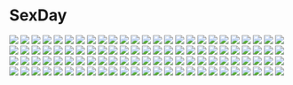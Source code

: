 # SexDay
![](https://konachan.com/image/54d404b13ba10cb607a7202582a59e08/Konachan.com%20-%2092374%20blonde_hair%20blue_eyes%20christmas%20erect_nipples%20fang%20night%20panties%20santa_costume%20tagme%20thighhighs%20tomose_shunsaku%20underboob%20underwear.jpg)
![](https://konachan.com/jpeg/e6a35d84b244a6d6d5870baf4852bed3/Konachan.com%20-%20294557%20blonde_hair%20blush%20censored%20dress%20ensemble_%28company%29%20game_cg%20kurasawa_moko%20long_hair%20nipples%20sex%20shinomori_suzuka%20yellow_eyes%20yuuki_touya.jpg)
![](https://konachan.com/image/ef12152c62586b34bebdb5d8e8d1610a/Konachan.com%20-%20204729%20bra%20breasts%20cleavage%20clouds%20gorua_%28youce01%29%20long_hair%20navel%20nishikino_maki%20purple_eyes%20red_hair%20shorts%20sky%20sunglasses%20underwear%20water.jpg)
![](https://konachan.com/image/570d7256a0db07654b5f18bbb9bc0742/Konachan.com%20-%20272343%20ishikei%20kotegawa_yui%20third-party_edit%20to_love_ru%20to_love_ru_darkness.jpg)
![](https://konachan.com/image/4470e33bbefb3e4e7ef4a71a2389bc34/Konachan.com%20-%2060774%20dears%20nia%20orange.jpg)
![](https://konachan.com/image/19b8a6a2c250df57189b480ea00aeb40/Konachan.com%20-%2044287%20aqua_eyes%20breasts%20feldt_grace%20long_hair%20mobile_suit_gundam%20mobile_suit_gundam_00%20nipples%20nude%20pink_hair%20topless.jpg)
![](https://konachan.com/image/dab39d0e7ebd5ad6e7df71f266b5439d/Konachan.com%20-%2011738%20aquaplus%20leaf%20nakamura_takeshi%20swimsuit%20to_heart%20to_heart_2.jpg)
![](https://konachan.com/image/fab7952ee03ecae0f4d0b6f84e5ca3cb/Konachan.com%20-%20208718%20breast_grab%20breasts%20cleavage%20flat_chest%20group%20long_hair%20navel%20nude%20onsen%20original%20pointed_ears%20red_hair%20ruma_imaginary%20tail%20water%20white_hair.jpg)
![](https://konachan.com/image/a6ba0b812df9ec8fc3518dbe94edfef7/Konachan.com%20-%20191427%20blonde_hair%20bodysuit%20crossover%20eyepatch%20headband%20kagamine_len%20kagamine_rin%20male%20nine_%28liuyuhao1992%29%20phone%20short_hair%20vocaloid%20yellow_eyes.jpg)
![](https://konachan.com/jpeg/194ea36011530d062b103461be448365/Konachan.com%20-%20181157%2010xxx05%20nico_nico_singer%20short_hair%20socks%20teddy_bear.jpg)
![](https://konachan.com/image/67159d679674ae040f9243655d40c999/Konachan.com%20-%20120490%20aliasing%20bed%20blonde_hair%20breasts%20cleavage%20game_cg%20natsuhi_mitsu%20no_bra%20open_shirt%20tagme_%28artist%29%20tenshi_no_hane_wo_fumanaide.jpg)
![](https://konachan.com/jpeg/7d0081126e4983da3df701bd71eb206f/Konachan.com%20-%20170471%20blush%20book%20breasts%20fingering%20game_cg%20kneehighs%20long_hair%20nipples%20panties%20panty_pull%20ribbons%20shirt_lift%20skirt%20tears%20twintails%20underwear%20white_hair.jpg)
![](https://konachan.com/jpeg/fa4c1be3ac24f0c3a67551edad0b2b86/Konachan.com%20-%2014979%20flcl.jpg)
![](https://konachan.com/jpeg/a91aacbfb0aadc07cc1d9d0482ebac8f/Konachan.com%20-%20165746%20black_hair%20blush%20gokou_ruri%20long_hair%20ore_no_imouto_ga_konna_ni_kawaii_wake_ga_nai%20purple_eyes%20see_through%20suzumeko%20white.jpg)
![](https://konachan.com/jpeg/9f26e3d7cfba002a64a3edf0d5260e2b/Konachan.com%20-%20204451%20hata_no_kokoro%20long_hair%20mask%20red_eyes%20touhou%20tsuzumi-ko.jpg)
![](https://konachan.com/jpeg/f4b3911a09e2b46b6aab172c70c903fc/Konachan.com%20-%2033391%20kimura_kaere%20sayonara_zetsubou_sensei.jpg)
![](https://konachan.com/jpeg/4924b4c9d7e34e66334e5b37a3145062/Konachan.com%20-%20258840%20aqua_eyes%20bed%20blush%20computer%20eromanga-sensei%20fukuri%20gray_hair%20izumi_sagiri%20loli%20long_hair%20ribbons.jpg)
![](https://konachan.com/jpeg/2b790dacc5d0fccc7f590a24096d78f2/Konachan.com%20-%20241016%20bow%20bow_%28weapon%29%20dress%20gloves%20kaname_madoka%20long_hair%20onaka_sukisuki%20pink_hair%20twintails%20ultimate_madoka%20weapon%20yellow_eyes.jpg)
![](https://konachan.com/image/85b4956c7ecb8c0be6df333e4d246b2b/Konachan.com%20-%20226428%20bai_yemeng%20bicolored_eyes%20choker%20clouds%20heart%20long_hair%20magic%20original%20shorts%20signed%20stockings%20thighhighs%20tian_ling_qian_ye%20zettai_ryouiki.jpg)
![](https://konachan.com/image/d0ff78092eb14e85879953446c9d4fab/Konachan.com%20-%20201545%20black_hair%20bow%20bubbles%20dress%20fanqie_jidan%20long_hair%20love_live%21_school_idol_project%20red_eyes%20summer_dress%20thighhighs%20yazawa_nico.jpg)
![](https://konachan.com/image/a356867e4115b8afe5feea972665b2e4/Konachan.com%20-%20184979%20akame_ga_kill%21%20blush%20breasts%20mine_%28akame_ga_kill%21%29%20navel%20nipples%20panties%20pink_eyes%20pink_hair%20to_kichiro%20topless%20twintails%20underwear.jpg)
![](https://konachan.com/image/2a84085ff95fd0c59527934044723fe8/Konachan.com%20-%20303298%20animal_ears%20bicolored_eyes%20bunny_ears%20bunnygirl%20candy%20dress%20loli%20lolita_fashion%20lollipop%20original%20short_hair%20signed%20snozaki.jpg)
![](https://konachan.com/jpeg/0eab73a381884cb9cd5709992c9bee9e/Konachan.com%20-%20288264%20aqua_eyes%20bikini%20fate_grand_order%20fate_%28series%29%20garter%20goggles%20gu_luco%20katana%20long_hair%20purple_hair%20swimsuit%20sword%20twintails%20water%20weapon.jpg)
![](https://konachan.com/jpeg/d0cb3d36727bd1bb7d5497a1230df0e7/Konachan.com%20-%20307747%20black_hair%20blush%20breast_grab%20breasts%20brown_hair%20cum%20dress%20game_cg%20happoubi_jin%20kiss%20long_hair%20nipples%20omega_star%20penis%20pussy%20sex%20short_hair.jpg)
![](https://konachan.com/image/1c2cf8f90cd0011897bddeae64444462/Konachan.com%20-%2039966%20figure%20moetan%20photo%20tagme.jpg)
![](https://konachan.com/image/aca2bd8a691c6b20b41e27df912cbf24/Konachan.com%20-%20191300%20ass%20black_hair%20blue_eyes%20blue_hair%20drink%20glasses%20gray_eyes%20hunie_pop%20kaskia%20logo%20panties%20ponytail%20skirt%20thighhighs%20underwear%20upskirt%20yumi_aiko.jpg)
![](https://konachan.com/image/5811765e17fa5c494e325906a6bc1db8/Konachan.com%20-%20125934%20bakemonogatari%20banysun%20blue_eyes%20long_hair%20monogatari_%28series%29%20purple_hair%20school_uniform%20senjougahara_hitagi%20thighhighs.jpg)
![](https://konachan.com/image/5fc433ecb6c1a1d8f163c53ea443ec2d/Konachan.com%20-%20133314%20animal_ears%20barefoot%20book%20cake%20erica_hartmann%20food%20gertrud_barkhorn%20group%20hi-ho-%20miyafuji_yoshika%20panties%20popsicle%20strike_witches%20underwear.jpg)
![](https://konachan.com/jpeg/17bf74dd046241b071fa03a082248f5f/Konachan.com%20-%2098561%202girls%20ass%20breasts%20brown_eyes%20brown_hair%20game_cg%20green_eyes%20kudoriya_fuuka%20nipples%20panties%20red_hair%20renai_saimin%20striped_panties%20underwear.jpg)
![](https://konachan.com/image/a44a69acfaf1ce4c653c167ae5615128/Konachan.com%20-%2014391%20love_hina%20narusegawa_naru.jpg)
![](https://konachan.com/image/c9a80b2dc833959f08fa380835e7c930/Konachan.com%20-%2044028%20higurashi_akane%20mai-hime.jpg)
![](https://konachan.com/image/18bfdab22f5da05ff0405bb39f4f7a85/Konachan.com%20-%2044883%20blastbeat%20boots%20bra%20breasts%20cleavage%20headphones%20megurine_luka%20pink_hair%20thighhighs%20underwear%20vocaloid.jpg)
![](https://konachan.com/image/ce4442b3549018112a4cf89d93abb270/Konachan.com%20-%20176145%20anthropomorphism%20boots%20close%20elbow_gloves%20gloves%20kantai_collection%20panties%20shimakaze_%28kancolle%29%20skirt%20skirt_lift%20thighhighs%20underwear%20yasutake.jpg)
![](https://konachan.com/image/42f2cc561bd2636bad6646678a3a1ad2/Konachan.com%20-%20216233%20animal_ears%20blush%20brown_hair%20catgirl%20close%20collar%20long_hair%20original%20tonee.jpg)
![](https://konachan.com/image/ea0e93dfc2820350eaa858550b029ebb/Konachan.com%20-%2093433%20close%20megurine_luka%20polychromatic%20vocaloid.jpg)
![](https://konachan.com/image/2e63c191d1299ca08347fc2a737a9e8d/Konachan.com%20-%20145035%20ass%20breasts%20censored%20cum%20nipples%20nopan%20original%20purple_eyes%20pussy%20school_uniform%20tagme%20yume_no_tanuki.jpg)
![](https://konachan.com/image/cb4a6ded85267ca3d0d1df115ed2fc34/Konachan.com%20-%20215566%20butterfly%20hat%20izayoi_sakuya%20katana%20knife%20konpaku_youmu%20myon%20remilia_scarlet%20ryuhey%20saigyouji_yuyuko%20sword%20touhou%20weapon.jpg)
![](https://konachan.com/jpeg/069f1cc3ea0cca6a4006d326efe1c4cb/Konachan.com%20-%20169143%20aqua_eyes%20bikini%20blonde_hair%20breasts%20cleavage%20game_cg%20long_hair%20misasagi_erena%20mtu%20navel%20purple_eyes%20school_swimsuit%20score%20swimsuit%20yellow_eyes.jpg)
![](https://konachan.com/image/322763bdee8bf9f00b3ff5bddfb2fa33/Konachan.com%20-%2048669%20japanese_clothes%20kanna_%28artist%29%20miko.jpg)
![](https://konachan.com/image/269df8b977d0e0d7b8a53e0131027e36/Konachan.com%20-%2047984%20furude_rika%20higurashi_no_naku_koro_ni%20houjou_satoko.jpg)
![](https://konachan.com/image/d9eb84a3156daf412910d2623b4456bc/Konachan.com%20-%20242714%20blue_eyes%20flowers%20hazuki_natsu%20headdress%20long_hair%20original%20rose%20white_hair.jpg)
![](https://konachan.com/image/4cb9a2a5c9351e7fc20c99f053900399/Konachan.com%20-%20270797%20amatsu_kanata%20girlfriend_%28kari%29%20masa_%28mirage77%29%20signed%20wedding_attire.jpg)
![](https://konachan.com/image/5614f177db532f3aaed38cb382d7bed7/Konachan.com%20-%20186621%20autumn%20black_hair%20blue_eyes%20dress%20infinote%20kabosoi_ai_no_bara%20leaves%20pantyhose%20park%20tree.jpg)
![](https://konachan.com/image/c6b3d70815cf9d1c2faa81c060439503/Konachan.com%20-%20215276%20aliasing%20bell%20bra%20breasts%20choker%20cleavage%20garter%20glasses%20group%20haikyuu%21%21%20headband%20navel%20panties%20ponytail%20red_eyes%20red_hair%20underwear%20wristwear.jpg)
![](https://konachan.com/image/56b6d2239124df8b9cea814ad69a4495/Konachan.com%20-%2087076%20kanon_%28character%29%20male%20umineko_no_naku_koro_ni%20ushiromiya_jessica.jpg)
![](https://konachan.com/jpeg/68254279ab23f1917e676adffa2fbb27/Konachan.com%20-%20217514%20airship%20animal%20bird%20black_hair%20blue_eyes%20breasts%20building%20city%20cleavage%20clouds%20feathers%20flowers%20food%20ice_cream%20navel%20original%20scenic%20sky%20water.jpg)
![](https://konachan.com/image/63c15455eda4213c55e5fbd041106140/Konachan.com%20-%20195179%20ass%20cameltoe%20kakiage_hiroba%20original%20panties%20school_uniform%20skirt%20underwear%20upskirt.jpg)
![](https://konachan.com/image/f9be3f2a7cde97722fa0ca21c0ba8ba9/Konachan.com%20-%20104518%20anjou_naruko%20ano_hi_mita_hana_no_namae_wo_bokutachi_wa_mada_shiranai%20monpuchi%20nopan%20pussy%20thighhighs%20uncensored.jpg)
![](https://konachan.com/image/935751b952da45dd39642019e89fcd02/Konachan.com%20-%2033846%20arai_chie%20komori_kiri%20sayonara_zetsubou_sensei.jpg)
![](https://konachan.com/jpeg/1c49de85056040cfffe7c18e69d926ce/Konachan.com%20-%20110265%20censored%20game_cg%20gray_hair%20maikaze_no_melt%20penis%20pointed_ears%20purple_eyes%20red_eyes%20red_hair%20suzu_%28suzukaze_no_melt%29%20tenmaso%20tsubaki_nazuna%20whirlpool.jpg)
![](https://konachan.com/image/5927dea80938d38b658071a7f45cf87e/Konachan.com%20-%2087515%20chimaro%20game_cg%20kisaragi_gold_star%20nipples%20nitta_ichika%20open_shirt%20panties%20saga_planets%20underwear.jpg)
![](https://konachan.com/jpeg/d52aeb2cad0d6e33651f560b3f925e72/Konachan.com%20-%20126448%20apricot_cherry%20ass%20ayame_sakura%20game_cg%20oshirikko_venus%20panties%20school_uniform%20skirt%20striped_panties%20thighhighs%20toma_%28asagayatei%29%20underwear.jpg)
![](https://konachan.com/image/a41f02548fa1f9e1fe6ac2ab1c2257c4/Konachan.com%20-%20184311%20blue_hair%20elbow_gloves%20gloves%20green_eyes%20mechagirl%20navel%20original%20sunga2usagi.jpg)
![](https://konachan.com/image/36a7a8be0341d6f529709231768a60bb/Konachan.com%20-%2041828%20aisia%20da_capo%20shirakawa_kotori.jpg)
![](https://konachan.com/image/86fc8437f94115f6a2a90e4a68069924/Konachan.com%20-%20202396%20black_hair%20breasts%20censored%20dress%20green_eyes%20idolmaster%20long_hair%20male%20necklace%20nipples%20no_bra%20nopan%20penis%20ponytail%20q_%28ed69%29%20sex%20spread_legs.jpg)
![](https://konachan.com/image/15c24723aef5dcbc08300f7bb0a6951a/Konachan.com%20-%2071446%20alice_%28pandora_hearts%29%20animal%20cat%20dress%20flowers%20long_hair%20pandora_hearts%20rose.jpg)
![](https://konachan.com/jpeg/574a589a0777058c6c1f5e2cf429ae1d/Konachan.com%20-%20216936%20animal_ears%20anthropomorphism%20black_hair%20blush%20catgirl%20glasses%20gloves%20long_hair%20ponytail%20red_eyes%20school_uniform%20skirt%20tie%20twintails%20white.jpg)
![](https://konachan.com/jpeg/3965cb546822f37ea7c5c428d6cbd631/Konachan.com%20-%20285522%20akasaai%20animal_ears%20ass%20bed%20black_hair%20blonde_hair%20breasts%20catgirl%20fang%20game_cg%20male%20nekomiko%20nipples%20nude%20orange_eyes%20qureate%20sex%20tail%20yellow_eyes.jpg)
![](https://konachan.com/image/b7aa1bdbb3672564bd06ce3a38871b0a/Konachan.com%20-%20110914%20blush%20kamisama_dolls%20kuga_utao%20short_hair%20waitress.jpg)
![](https://konachan.com/image/f1e3bc9c9f43249902e1cf14b1c44316/Konachan.com%20-%20101359%20dress%20fang%20hat%20magic%20moon%20mount_whip%20purple_hair%20red%20red_eyes%20remilia_scarlet%20short_hair%20touhou%20vampire%20weapon%20wings.jpg)
![](https://konachan.com/jpeg/34339f7baa0cc9b91e4e80b7a78dead9/Konachan.com%20-%20307389%20animal%20apple%20ass%20atdan%20barefoot%20bird%20cangqiong%20crossover%20dress%20elephant%20flowers%20food%20forest%20fruit%20long_hair%20owl%20tiger%20tree%20vocaloid%20water%20xingchen.jpg)
![](https://konachan.com/image/c49b904253c6bc02df64aa62528c0d0d/Konachan.com%20-%20162489%20animal%20baseball_bat%20bed%20blue_hair%20fish%20glasses%20mezamero%20night%20original%20phone%20signed%20socks.jpg)
![](https://konachan.com/jpeg/d02859e8b96124d6085f98d0fe94114d/Konachan.com%20-%20301824%20barefoot%20blush%20japanese_clothes%20original%20panties%20pink_hair%20purple_eyes%20sousouman%20underwear%20water%20yukata.jpg)
![](https://konachan.com/jpeg/f5194ae62a5702edc1a24375c0cb8d70/Konachan.com%20-%20248900%20ass%20boots%20hat%20mechagirl%20monochrome%20original%20ozshia_%28shia-ushio%29%20panties%20short_hair%20tail%20thighhighs%20underwear%20weapon.jpg)
![](https://konachan.com/image/41d178b5fec8043dcbfa54e8edf3004c/Konachan.com%20-%20259421%20aqua_eyes%20boots%20breasts%20cape%20chain%20dress%20eyepatch%20gloves%20goggles%20group%20gun%20hat%20long_hair%20night%20pink_eyes%20red_eyes%20sideboob%20skirt%20sky%20sword%20weapon.jpg)
![](https://konachan.com/image/aaee8c5c57d8be66cb4a9c2a3d1572e4/Konachan.com%20-%2065736%20hatsune_miku%20kanzaki_hiro%20twintails%20vocaloid.jpg)
![](https://konachan.com/jpeg/82909ebc98ffb9908837bc64a6bff3e0/Konachan.com%20-%20174969%20animal%20bird%20blue_eyes%20blush%20book%20bow%20cat%20drink%20glasses%20gray_hair%20hat%20kaenbyou_rin%20pantyhose%20reiuji_utsuho%20school_uniform%20short_hair%20tail%20touhou.jpg)
![](https://konachan.com/jpeg/2a9fcac22b1d942ff41b4f15dc6ef464/Konachan.com%20-%20188968%20animal%20aqua_eyes%20aqua_hair%20bubbles%20fish%20hatsune_miku%20long_hair%20phone%20twintails%20underwater%20vocaloid%20water%20yue_%28tada_no_saboten%29.jpg)
![](https://konachan.com/image/b91db476baaa3bfae7f52e1bce09b88f/Konachan.com%20-%20302560%20blonde_hair%20breasts%20cherry_blossoms%20cleavage%20fate_grand_order%20fate_%28series%29%20flowers%20kodamazon%20petals%20saber%20saber_alter%20short_hair%20umbrella.jpg)
![](https://konachan.com/image/1ba47f8f6f3f14d87c92d2060d9bdf3a/Konachan.com%20-%20128189%20dress%20drink%20food%20kaname_madoka%20kyuubee%20mahou_shoujo_madoka_magica%20miki_sayaka%20naka_%28nicovideo14185763%29%20sakura_kyouko%20sleeping%20tomoe_mami.jpg)
![](https://konachan.com/image/c74cf1a976bd31ca1e8113ae9f0d48ae/Konachan.com%20-%20281233%20ass%20fate_grand_order%20fate_%28series%29%20gray_hair%20japanese_clothes%20katana%20petals%20ponytail%20short_hair%20sword%20thighhighs%20tsuuhan%20weapon%20yellow_eyes.jpg)
![](https://konachan.com/jpeg/e8106e04f50f378905ba2c4694df477b/Konachan.com%20-%2031141%20bed%20game_cg%20lyrical_lyric%20marmalade%20navel.jpg)
![](https://konachan.com/image/60c726458b58ac397ce017b33e717975/Konachan.com%20-%20232387%202girls%20blush%20breasts%20green_hair%20hat%20headband%20navel%20nipples%20no_bra%20open_shirt%20pink_hair%20red_eyes%20rukitsura%20short_hair%20sleeping%20touhou%20wink.jpg)
![](https://konachan.com/jpeg/231e858d0760326ed3a1d9eb1dd85928/Konachan.com%20-%20247724%20artoria_pendragon_%28all%29%20blonde_hair%20fate_grand_order%20fate_%28series%29%20glasses%20mysterious_heroine_x%20nikkunemu%20scarf%20short_hair%20yellow_eyes.jpg)
![](https://konachan.com/image/ae42eab00e4db6054fdbd1734111180e/Konachan.com%20-%20244553%20kusakabe%20leaves%20nobody%20original%20petals%20scenic%20shade%20shrine%20torii%20tree.jpg)
![](https://konachan.com/image/3a2907d878a3e305adc9c1da4092949c/Konachan.com%20-%2032297%20arcueid_brunestud%20shingetsutan_tsukihime.jpg)
![](https://konachan.com/jpeg/7389888cd6fb4fa23da29b147d9ce06f/Konachan.com%20-%20296407%20bicolored_eyes%20bikini%20blonde_hair%20demon%20hoodie%20long_hair%20mafuyu_%28chibi21%29%20navel%20original%20ruty_%28mafuyu%29%20swimsuit%20wings.jpg)
![](https://konachan.com/image/9202b0304c6732faeec718201801a683/Konachan.com%20-%20284396%20ass%20barefoot%20beach%20blonde_hair%20clouds%20dungeon_and_fighter%20female_slayer_%28dnf%29%20food%20ice_cream%20long_hair%20monaim%20phone%20red_eyes%20sky%20sunglasses%20water.jpg)
![](https://konachan.com/image/313b4f8ad804156fcadd4d0eedfdbbd2/Konachan.com%20-%20187590%20blonde_hair%20boots%20conone%20gloves%20goggles%20gray_hair%20gun%20long_hair%20male%20original%20pink_hair%20short_hair%20weapon.jpg)
![](https://konachan.com/image/7af5d2f8504c27fa4d8ec066d4c6958c/Konachan.com%20-%20118959%20black_hair%20blue_eyes%20hat%20huke%20male%20okabe_rintarou%20shiina_mayuri%20short_hair%20steins%3Bgate%20yellow_eyes.jpg)
![](https://konachan.com/image/15acc67369439b99d3cbd437c7889ceb/Konachan.com%20-%2016898%20darker_than_black%20yin.jpg)
![](https://konachan.com/jpeg/d10646749ed6495dd2837406cd08dd06/Konachan.com%20-%20170956%20blush%20brown_eyes%20brown_hair%20kk-sk-ray%20school_swimsuit%20short_hair%20swimsuit%20white.jpg)
![](https://konachan.com/jpeg/150f23fbb7b599add8b85822ea93e76e/Konachan.com%20-%20223768%20aisaka_taiga%20blonde_hair%20choker%20crown%20dress%20makadamixa%20orange_eyes%20ribbons%20signed%20toradora%20white%20wings.jpg)
![](https://konachan.com/jpeg/875babb09e5b581e8434bb4868e6562e/Konachan.com%20-%20164062%20asahina_aoi%20blue_eyes%20brown_hair%20dangan-ronpa%20dark_skin%20food%20kneehighs%20mapi%20ookami_sakura%20shorts%20white_hair.jpg)
![](https://konachan.com/image/199cc8da6a95e1fa24514b7ebc7b610a/Konachan.com%20-%20247514%20animal_ears%20ass%20blush%20braids%20breasts%20bunny_ears%20bunnygirl%20calendar%20green_hair%20long_hair%20purple_eyes%20sideboob%20skintight%20tail%20twintails%20wave_ride.jpg)
![](https://konachan.com/image/3a91c9a789578ccb1fece4a81edcae4b/Konachan.com%20-%2015277%20bakuretsu_tenshi%20gun%20meg%20weapon.jpg)
![](https://konachan.com/jpeg/94b824234bf41d29398856b2c3d51b10/Konachan.com%20-%20225056%20close%20hyperdimension_neptunia%20hyperdimension_neptunia_vii%20monochrome%20orange_heart%20tennouboshi_uzume%20tsunako.jpg)
![](https://konachan.com/image/ca2b71489904e2d498cf9d6d5929b402/Konachan.com%20-%2062702%20saigyouji_yuyuko%20touhou%20white.jpg)
![](https://konachan.com/jpeg/31381c0fab58bf126da43f2616dc9c49/Konachan.com%20-%2098897%20amakusa_tobari%20bra%20brown_hair%20canvas_4%20game_cg%20hitose_mitsuba%20loli%20panties%20see_through%20twintails%20underwear.jpg)
![](https://konachan.com/jpeg/901330d1ea16bafc7a47796d332c356f/Konachan.com%20-%20177953%20ama_ane%20anus%20breasts%20game_cg%20green_eyes%20kumatora_tatsumi%20long_hair%20nipples%20nude%20peassoft%20pink_hair%20pussy%20spread_legs%20uncensored%20yashima_yuzuki.jpg)
![](https://konachan.com/jpeg/abd4162e33af666b673cd3c28852d56b/Konachan.com%20-%20285013%20blush%20brown_hair%20bye_allen_bye%20dress%20flowers%20grass%20green_eyes%20idolmaster%20idolmaster_million_live%21%20sakuramori_kaori%20short_hair%20signed%20wedding_attire.jpg)
![](https://konachan.com/image/e0756aa42e34178e29dae983e6a4e0e0/Konachan.com%20-%20168966%20blue_eyes%20blue_hair%20hatsune_miku%20headphones%20long_hair%20music%20skirt%20thighhighs%20tie%20tsujiori%20twintails%20vocaloid.jpg)
![](https://konachan.com/image/09fa6ace011c3cd3119e25de9e48d448/Konachan.com%20-%2015926%20aino_minako%20ass%20bow%20breast_grab%20breasts%20cleavage%20group%20hino_rei%20kino_makoto%20leotard%20mizuno_ami%20ponytail%20sailor_mars%20sailor_moon%20shoujo_ai%20twintails.jpg)
![](https://konachan.com/image/d36ab7a12a1ce86b76163279f45582e5/Konachan.com%20-%20232684%20blush%20bow%20breasts%20cleavage%20dress%20elbow_gloves%20gloves%20long_hair%20magic%20male%20orange_eyes%20original%20pink_hair%20short_hair%20tie%20twintails.jpg)
![](https://konachan.com/jpeg/e27244860fcddbda43b35ea92cd51ea1/Konachan.com%20-%2067327%20blush%20korie_riko%20scan.jpg)
![](https://konachan.com/jpeg/f551e81e70f5a74f0cc1e2148e789485/Konachan.com%20-%20165201%20asuka_%28senran_kagura%29%20bikini%20highschool_dxd%20miyama-zero%20panties%20rias_gremory%20senran_kagura%20striped_panties%20swimsuit%20underwear%20yaegashi_nan.jpg)
![](https://konachan.com/jpeg/73a54960cad37c2bee363e54ca9f532a/Konachan.com%20-%20181171%20armor%20blue_eyes%20kai28%20long_hair%20original%20pixiv_fantasia%20stars%20sword%20weapon%20white_hair.jpg)
![](https://konachan.com/image/4a7dd5bb5d9395acac92431728176abf/Konachan.com%20-%20264127%20anus%20ass%20blue_hair%20cum%20green_eyes%20kyattsu%20long_hair%20nude%20original%20pointed_ears%20ponytail%20pussy%20signed%20sketch%20stockings%20thighhighs%20uncensored.jpg)
![](https://konachan.com/image/c051b791db2d0b0ccdbebec9bf80aedb/Konachan.com%20-%20178335%20breasts%20choker%20cleavage%20crown%20dress%20jpeg_artifacts%20karas_5812%20kill_la_kill%20kiryuin_ragyou%20red_eyes.jpg)
![](https://konachan.com/jpeg/6f8923eda57cd9b8b1ce788d62350326/Konachan.com%20-%20178688%20ass%20censored%20computer%20game_cg%20hasegawa_neko%20jiyu2%20mazo_x_love%20panties%20pink_hair%20pussy%20spread_legs%20striped_panties%20twintails%20underwear.jpg)

